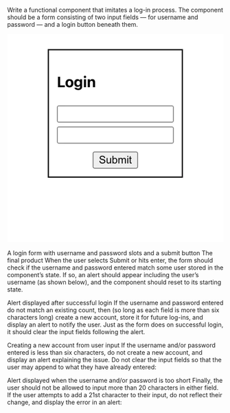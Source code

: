 Write a functional component that imitates a log-in process. The component should be a form consisting of two input fields — for username and password — and a login button beneath them.

<img src="1_JKCI6S5z3y4guStTvwvf6Q.webp" width="560"/>


A login form with username and password slots and a submit button
The final product
When the user selects Submit or hits enter, the form should check if the username and password entered match some user stored in the component’s state. If so, an alert should appear including the user’s username (as shown below), and the component should reset to its starting state.



Alert displayed after successful login
If the username and password entered do not match an existing count, then (so long as each field is more than six characters long) create a new account, store it for future log-ins, and display an alert to notify the user. Just as the form does on successful login, it should clear the input fields following the alert.


Creating a new account from user input
If the username and/or password entered is less than six characters, do not create a new account, and display an alert explaining the issue. Do not clear the input fields so that the user may append to what they have already entered:


Alert displayed when the username and/or password is too short
Finally, the user should not be allowed to input more than 20 characters in either field. If the user attempts to add a 21st character to their input, do not reflect their change, and display the error in an alert:

